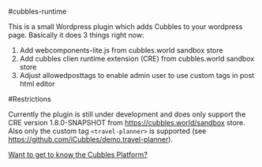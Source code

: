 #cubbles-runtime

This is a small Wordpress plugin which adds Cubbles to your wordpress page. Basically it does 3 things right now:
1. Add webcomponents-lite.js from cubbles.world sandbox store
2. Add cubbles clien runtime extension (CRE) from cubbles.world sandbox store
3. Adjust allowedposttags to enable admin user to use custom tags in post html editor

#Restrictions

Currently the plugin is still under development and does only support the CRE version 1.8.0-SNAPSHOT from https://cubbles.world/sandbox store.
Also only the custom tag `<travel-planner>` is supported (see https://github.com/iCubbles/demo.travel-planner).

[Want to get to know the Cubbles Platform?](https://cubbles.github.io)
